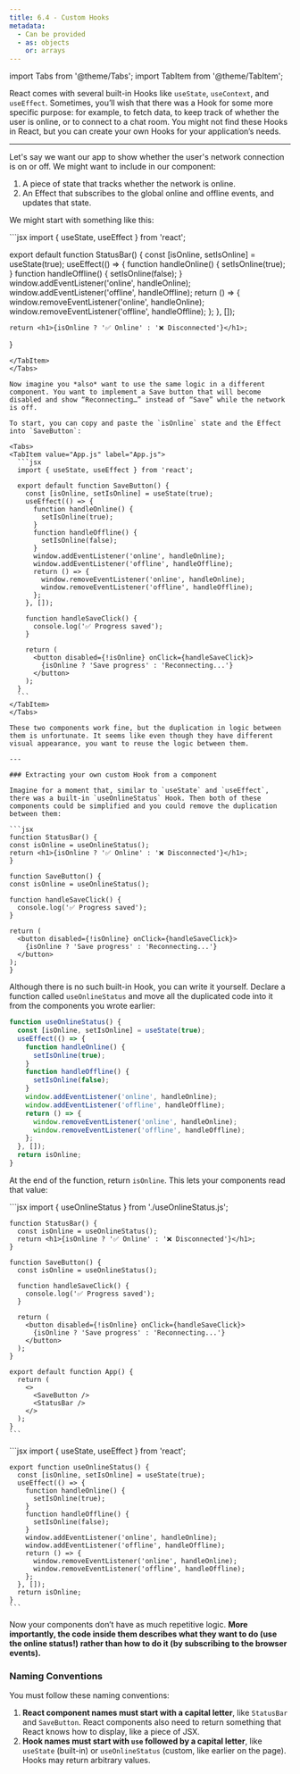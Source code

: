```yaml
---
title: 6.4 - Custom Hooks
metadata:
  - Can be provided
  - as: objects
    or: arrays
---
```

import Tabs from '@theme/Tabs';
import TabItem from '@theme/TabItem';

React comes with several built-in Hooks like `useState`, `useContext`, and `useEffect`. Sometimes, you’ll wish that there was a Hook for some more specific purpose: for example, to fetch data, to keep track of whether the user is online, or to connect to a chat room. You might not find these Hooks in React, but you can create your own Hooks for your application’s needs.

---

Let's say we want our app to show whether the user's network connection is on or off. We might want to include in our component:

1. A piece of state that tracks whether the network is online.
2. An Effect that subscribes to the global online and offline events, and updates that state.

We might start with something like this:

<Tabs>
  <TabItem value="App.js" label="App.js" default>
  ```jsx
  import { useState, useEffect } from 'react';

  export default function StatusBar() {
    const [isOnline, setIsOnline] = useState(true);
    useEffect(() => {
      function handleOnline() {
        setIsOnline(true);
      }
      function handleOffline() {
        setIsOnline(false);
      }
      window.addEventListener('online', handleOnline);
      window.addEventListener('offline', handleOffline);
      return () => {
        window.removeEventListener('online', handleOnline);
        window.removeEventListener('offline', handleOffline);
      };
    }, []);

    return <h1>{isOnline ? '✅ Online' : '❌ Disconnected'}</h1>;
  }
  ```
  </TabItem>
</Tabs>

Now imagine you *also* want to use the same logic in a different component. You want to implement a Save button that will become disabled and show “Reconnecting…” instead of “Save” while the network is off.

To start, you can copy and paste the `isOnline` state and the Effect into `SaveButton`:

<Tabs>
  <TabItem value="App.js" label="App.js">
    ```jsx
    import { useState, useEffect } from 'react';

    export default function SaveButton() {
      const [isOnline, setIsOnline] = useState(true);
      useEffect(() => {
        function handleOnline() {
          setIsOnline(true);
        }
        function handleOffline() {
          setIsOnline(false);
        }
        window.addEventListener('online', handleOnline);
        window.addEventListener('offline', handleOffline);
        return () => {
          window.removeEventListener('online', handleOnline);
          window.removeEventListener('offline', handleOffline);
        };
      }, []);

      function handleSaveClick() {
        console.log('✅ Progress saved');
      }

      return (
        <button disabled={!isOnline} onClick={handleSaveClick}>
          {isOnline ? 'Save progress' : 'Reconnecting...'}
        </button>
      );
    }
    ```
  </TabItem>
</Tabs>

These two components work fine, but the duplication in logic between them is unfortunate. It seems like even though they have different visual appearance, you want to reuse the logic between them.

---

### Extracting your own custom Hook from a component

Imagine for a moment that, similar to `useState` and `useEffect`, there was a built-in `useOnlineStatus` Hook. Then both of these components could be simplified and you could remove the duplication between them:

```jsx
function StatusBar() {
  const isOnline = useOnlineStatus();
  return <h1>{isOnline ? '✅ Online' : '❌ Disconnected'}</h1>;
}

function SaveButton() {
  const isOnline = useOnlineStatus();

  function handleSaveClick() {
    console.log('✅ Progress saved');
  }

  return (
    <button disabled={!isOnline} onClick={handleSaveClick}>
      {isOnline ? 'Save progress' : 'Reconnecting...'}
    </button>
  );
}
```

Although there is no such built-in Hook, you can write it yourself. Declare a function called `useOnlineStatus` and move all the duplicated code into it from the components you wrote earlier:

```jsx
function useOnlineStatus() {
  const [isOnline, setIsOnline] = useState(true);
  useEffect(() => {
    function handleOnline() {
      setIsOnline(true);
    }
    function handleOffline() {
      setIsOnline(false);
    }
    window.addEventListener('online', handleOnline);
    window.addEventListener('offline', handleOffline);
    return () => {
      window.removeEventListener('online', handleOnline);
      window.removeEventListener('offline', handleOffline);
    };
  }, []);
  return isOnline;
}
```

At the end of the function, return `isOnline`. This lets your components read that value:

<Tabs>
  <TabItem value="App.js" label="App.js" default>
    ```jsx
    import { useOnlineStatus } from './useOnlineStatus.js';

    function StatusBar() {
      const isOnline = useOnlineStatus();
      return <h1>{isOnline ? '✅ Online' : '❌ Disconnected'}</h1>;
    }

    function SaveButton() {
      const isOnline = useOnlineStatus();

      function handleSaveClick() {
        console.log('✅ Progress saved');
      }

      return (
        <button disabled={!isOnline} onClick={handleSaveClick}>
          {isOnline ? 'Save progress' : 'Reconnecting...'}
        </button>
      );
    }

    export default function App() {
      return (
        <>
          <SaveButton />
          <StatusBar />
        </>
      );
    }
    ```
  </TabItem>
  <TabItem value="useOnlineStatus.js" label="useOnlineStatus.js">
    ```jsx
    import { useState, useEffect } from 'react';

    export function useOnlineStatus() {
      const [isOnline, setIsOnline] = useState(true);
      useEffect(() => {
        function handleOnline() {
          setIsOnline(true);
        }
        function handleOffline() {
          setIsOnline(false);
        }
        window.addEventListener('online', handleOnline);
        window.addEventListener('offline', handleOffline);
        return () => {
          window.removeEventListener('online', handleOnline);
          window.removeEventListener('offline', handleOffline);
        };
      }, []);
      return isOnline;
    }
    ```
  </TabItem>
</Tabs>

Now your components don’t have as much repetitive logic. **More importantly, the code inside them describes what they want to do (use the online status!) rather than how to do it (by subscribing to the browser events).**

### Naming Conventions
You must follow these naming conventions:

1. **React component names must start with a capital letter**, like `StatusBar` and `SaveButton`. React components also need to return something that React knows how to display, like a piece of JSX.
2. **Hook names must start with `use` followed by a capital letter**, like `useState` (built-in) or `useOnlineStatus` (custom, like earlier on the page). Hooks may return arbitrary values.